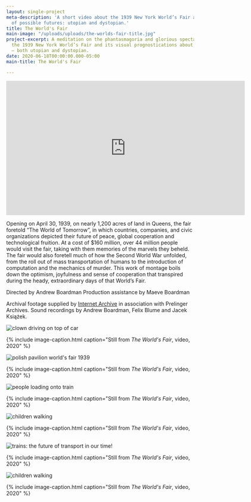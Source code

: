 ```yaml
---
layout: single-project
meta-description: 'A short video about the 1939 New York World’s Fair and its depiction
  of possible futures: utopian and dystopian.'
title: The World's Fair
main-image: "/uploads/uploads/the-worlds-fair-title.jpg"
project-excerpt: A meditation on the phantasmagoria and glorious spectacle that was
  the 1939 New York World’s Fair and its visual prognostications about possible futures
  — both utopian and dystopian.
date: 2020-06-18T00:00:00.000-05:00
main-title: The World's Fair

---
```

<iframe src="https://player.vimeo.com/video/419998380" width="640" height="360" frameborder="0" allow="autoplay; fullscreen" allowfullscreen></iframe>

<br>

Opening on April 30, 1939, on nearly 1,200 acres of land in Queens, the fair foretold “The World of Tomorrow”, in which countries, companies, and civic organizations depicted their future of peace, global cooperation and technological fruition. At a cost of $160 million, over 44 million people would visit the fair, taking with them memories of the marvels they beheld. The fair would also foretell much of how the Second World War unfolded, from the roll out of mass transportation of humans to the introduction of computation and the mechanics of murder. This work of montage boils down the optimism, joyfulness and sense of cooperation that transpired during the heady, extraordinary  days of that World’s Fair.

Directed by Andrew Boardman Production assistance by Maeve Boardman

Archival footage supplied by [Internet Archive](https://archive.org) in association with Prelinger Archives. Sound recordings by Andrew Boardman, Felix Blume and Jacek Książek.

<section class="project-column-one" markdown="1">

![clown driving on top of car](/uploads/the-worlds-fair-general.jpg)

{% include image-caption.html caption="Still from <i>The World's Fair</i>, video, 2020" %}

</section>

<section class="project-column-two" markdown="1">

![polish pavilion world's fair 1939](/uploads/the-worlds-fair-poland.jpg)

{% include image-caption.html caption="Still from <i>The World's Fair</i>, video, 2020" %}

</section>

<section class="project-column-one" markdown="1">

![people loading onto train](/uploads/the-worlds-fair-trains.jpg)

{% include image-caption.html caption="Still from <i>The World's Fair</i>, video, 2020" %}

</section>

<section class="project-column-two" markdown="1">

![children walking](/uploads/the-worlds-fair-planes.jpg)

{% include image-caption.html caption="Still from <i>The World's Fair</i>, video, 2020" %}

</section>

<section class="project-column-one" markdown="1">

![trains: the future of transport in our time!](/uploads/the-worlds-fair-loading.jpg)

{% include image-caption.html caption="Still from <i>The World's Fair</i>, video, 2020" %}

</section>

<section class="project-column-two" markdown="1">

![children walking](/uploads/the-worlds-fair-children.jpg)

{% include image-caption.html caption="Still from <i>The World's Fair</i>, video, 2020" %}

</section>